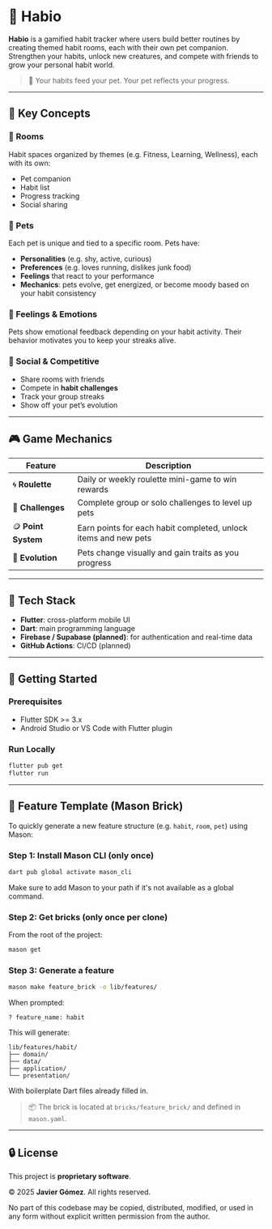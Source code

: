 # 🐾 Habio

**Habio** is a gamified habit tracker where users build better routines by creating themed habit rooms, each with their own pet companion. Strengthen your habits, unlock new creatures, and compete with friends to grow your personal habit world.

> 🎯 Your habits feed your pet. Your pet reflects your progress.

---

## 🚀 Key Concepts

### 🧩 Rooms

Habit spaces organized by themes (e.g. Fitness, Learning, Wellness), each with its own:

- Pet companion
- Habit list
- Progress tracking
- Social sharing

### 🐶 Pets

Each pet is unique and tied to a specific room. Pets have:

- **Personalities** (e.g. shy, active, curious)
- **Preferences** (e.g. loves running, dislikes junk food)
- **Feelings** that react to your performance
- **Mechanics**: pets evolve, get energized, or become moody based on your habit consistency

### 🧠 Feelings & Emotions

Pets show emotional feedback depending on your habit activity. Their behavior motivates you to keep your streaks alive.

### 👥 Social & Competitive

- Share rooms with friends
- Compete in **habit challenges**
- Track your group streaks
- Show off your pet’s evolution

---

## 🎮 Game Mechanics

| Feature             | Description                                                     |
| ------------------- | --------------------------------------------------------------- |
| 🌀 **Roulette**     | Daily or weekly roulette mini-game to win rewards               |
| 🎯 **Challenges**   | Complete group or solo challenges to level up pets              |
| 🪙 **Point System** | Earn points for each habit completed, unlock items and new pets |
| 🧬 **Evolution**    | Pets change visually and gain traits as you progress            |

---

## 📱 Tech Stack

- **Flutter**: cross-platform mobile UI
- **Dart**: main programming language
- **Firebase / Supabase (planned)**: for authentication and real-time data
- **GitHub Actions**: CI/CD (planned)

---

## 🧪 Getting Started

### Prerequisites

- Flutter SDK >= 3.x
- Android Studio or VS Code with Flutter plugin

### Run Locally

```bash
flutter pub get
flutter run
```

---

## 🧱 Feature Template (Mason Brick)

To quickly generate a new feature structure (e.g. `habit`, `room`, `pet`) using Mason:

### Step 1: Install Mason CLI (only once)

```bash
dart pub global activate mason_cli
```

Make sure to add Mason to your path if it's not available as a global command.

### Step 2: Get bricks (only once per clone)

From the root of the project:

```bash
mason get
```

### Step 3: Generate a feature

```bash
mason make feature_brick -o lib/features/
```

When prompted:

```
? feature_name: habit
```

This will generate:

```
lib/features/habit/
├── domain/
├── data/
├── application/
└── presentation/
```

With boilerplate Dart files already filled in.

> 📦 The brick is located at `bricks/feature_brick/` and defined in `mason.yaml`.

---

## 🔒 License

This project is **proprietary software**.

© 2025 **Javier Gómez**. All rights reserved.

No part of this codebase may be copied, distributed, modified, or used in any form without explicit written permission from the author.
